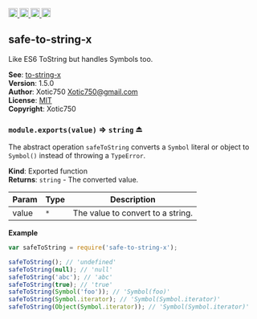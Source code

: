 <a href="https://travis-ci.org/Xotic750/safe-to-string-x"
   title="Travis status">
<img
   src="https://travis-ci.org/Xotic750/safe-to-string-x.svg?branch=master"
   alt="Travis status" height="18"/>
</a>
<a href="https://david-dm.org/Xotic750/safe-to-string-x"
   title="Dependency status">
<img src="https://david-dm.org/Xotic750/safe-to-string-x.svg"
   alt="Dependency status" height="18"/>
</a>
<a href="https://david-dm.org/Xotic750/safe-to-string-x#info=devDependencies"
   title="devDependency status">
<img src="https://david-dm.org/Xotic750/safe-to-string-x/dev-status.svg"
   alt="devDependency status" height="18"/>
</a>
<a href="https://badge.fury.io/js/safe-to-string-x" title="npm version">
<img src="https://badge.fury.io/js/safe-to-string-x.svg"
   alt="npm version" height="18"/>
</a>
<a name="module_safe-to-string-x"></a>

## safe-to-string-x
Like ES6 ToString but handles Symbols too.

**See**: [to-string-x](https://github.com/Xotic750/to-string-x)  
**Version**: 1.5.0  
**Author**: Xotic750 <Xotic750@gmail.com>  
**License**: [MIT](&lt;https://opensource.org/licenses/MIT&gt;)  
**Copyright**: Xotic750  
<a name="exp_module_safe-to-string-x--module.exports"></a>

### `module.exports(value)` ⇒ <code>string</code> ⏏
The abstract operation `safeToString` converts a `Symbol` literal or
object to `Symbol()` instead of throwing a `TypeError`.

**Kind**: Exported function  
**Returns**: <code>string</code> - The converted value.  

| Param | Type | Description |
| --- | --- | --- |
| value | <code>\*</code> | The value to convert to a string. |

**Example**  
```js
var safeToString = require('safe-to-string-x');

safeToString(); // 'undefined'
safeToString(null); // 'null'
safeToString('abc'); // 'abc'
safeToString(true); // 'true'
safeToString(Symbol('foo')); // 'Symbol(foo)'
safeToString(Symbol.iterator); // 'Symbol(Symbol.iterator)'
safeToString(Object(Symbol.iterator)); // 'Symbol(Symbol.iterator)'
```
